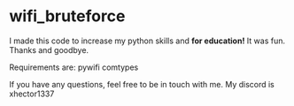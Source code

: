# wifi_bruteforce

I made this code to increase my python skills and <strong>for education!</strong> It was fun. Thanks and goodbye.

Requirements are:
pywifi
comtypes



If you have any questions, feel free to be in touch with me. My discord is xhector1337
